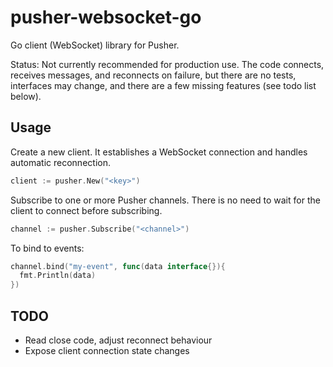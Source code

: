 pusher-websocket-go
===================

Go client (WebSocket) library for Pusher.

Status: Not currently recommended for production use. The code connects, receives messages, and reconnects on failure, but there are no tests, interfaces may change, and there are a few missing features (see todo list below).

## Usage

Create a new client. It establishes a WebSocket connection and handles automatic reconnection.

```go
client := pusher.New("<key>")
```

Subscribe to one or more Pusher channels. There is no need to wait for the client to connect before subscribing.

```go
channel := pusher.Subscribe("<channel>")
```

To bind to events:

```go
channel.bind("my-event", func(data interface{}){
  fmt.Println(data)
})
```

## TODO

* Read close code, adjust reconnect behaviour
* Expose client connection state changes
